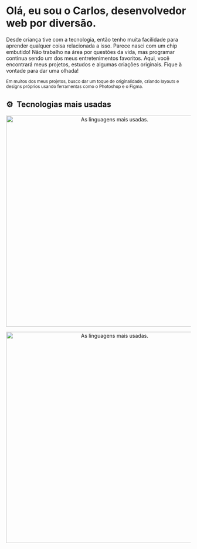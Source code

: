 <div>
  <div>
    <h1>Olá, eu sou o Carlos, desenvolvedor web por diversão.</h1>
  </div>
  <p>Desde criança tive com a tecnologia, então tenho muita facilidade para aprender qualquer coisa relacionada a isso. Parece nasci com um chip embutido! Não trabalho na área por questões da vida, mas programar continua sendo um dos meus entretenimentos favoritos. Aqui, você encontrará meus projetos, estudos e algumas criações originais. Fique à vontade para dar uma olhada!</p>
  <small>Em muitos dos meus projetos, busco dar um toque de originalidade, criando layouts e designs próprios usando ferramentas como o Photoshop e o Figma.</small>
<div>

## ⚙ &nbsp;Tecnologias mais usadas

<div>
  <div align = 'center'>
    <p>
      <img width=576 src="https://skillicons.dev/icons?i=js,html,css,react,git,bootstrap,sass,figma,photoshop" alt="As linguagens mais usadas."/>
    </p>
  <div>

  <div>
  <img width=576 src="https://github-readme-stats.vercel.app/api/top-langs/?username=carloscunha611&layout=compact&theme=transparent" alt="As linguagens mais usadas."/>
  </div>
</div>
